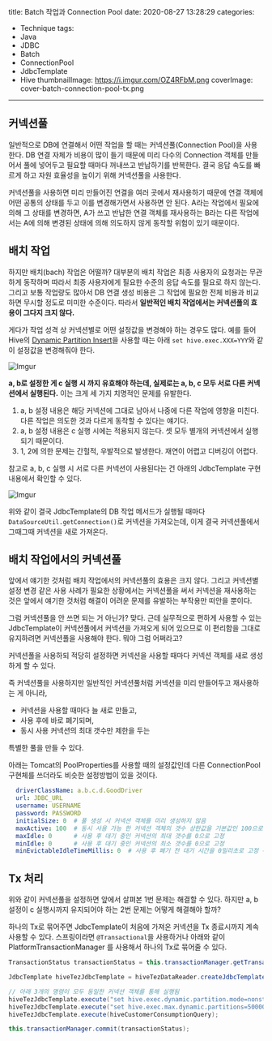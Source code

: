 title: Batch 작업과 Connection Pool
date: 2020-08-27 13:28:29
categories:
  - Technique
tags:
  - Java
  - JDBC
  - Batch
  - ConnectionPool
  - JdbcTemplate
  - Hive
thumbnailImage: https://i.imgur.com/OZ4RFbM.png
coverImage: cover-batch-connection-pool-tx.png
---

## 커넥션풀

일반적으로 DB에 연결해서 어떤 작업을 할 때는 커넥션풀(Connection Pool)을 사용한다. DB 연결 자체가 비용이 많이 들기 때문에 미리 다수의 Connection 객체를 만들어서 풀에 넣어두고 필요할 때마다 꺼내쓰고 반납하기를 반복한다. 결국 응답 속도를 빠르게 하고 자원 효율성을 높이기 위해 커넥션풀을 사용한다.

커넥션풀을 사용하면 미리 만들어진 연결을 여러 곳에서 재사용하기 때문에 연결 객체에 어떤 공통의 상태를 두고 이를 변경해가면서 사용하면 안 된다. A라는 작업에서 필요에 의해 그 상태를 변경하면, A가 쓰고 반납한 연결 객체를 재사용하는 B라는 다른 작업에서는 A에 의해 변경된 상태에 의해 의도하지 않게 동작할 위험이 있기 때문이다.


## 배치 작업

하지만 배치(bach) 작업은 어떨까? 대부분의 배치 작업은 최종 사용자의 요청과는 무관하게 동작하며 따라서 최종 사용자에게 필요한 수준의 응답 속도를 필요로 하지 않는다. 그리고 보통 작업량도 많아서 DB 연결 생성 비용은 그 작업에 필요한 전체 비용과 비교하면 무시할 정도로 미미한 수준이다. 따라서 **일반적인 배치 작업에서는 커넥션풀의 효용이 그다지 크지 않다.**

게다가 작업 성격 상 커넥션별로 어떤 설정값을 변경해야 하는 경우도 많다. 예를 들어 Hive의 [Dynamic Partition Insert](https://github.com/HomoEfficio/dev-tips/blob/master/Hive%20Dynamic%20Partition%20Insert.md)을 사용할 때는 아래 `set hive.exec.XXX=YYY`와 같이 설정값을 변경해줘야 한다.

![Imgur](https://i.imgur.com/gTXD7Sp.png)

**a, b로 설정한 게 c 실행 시 까지 유효해야 하는데, 실제로는 a, b, c 모두 서로 다른 커넥션에서 실행된다.** 이는 크게 세 가지 치명적인 문제를 유발한다.

1. a, b 설정 내용은 해당 커넥션에 그대로 남아서 나중에 다른 작업에 영향을 미친다. 다른 작업은 의도한 것과 다르게 동작할 수 있다는 얘기다.
1. a, b 설정 내용은 c 실행 시에는 적용되지 않는다. 셋 모두 별개의 커넥션에서 실행되기 때문이다.
1. 1, 2에 의한 문제는 간헐적, 우발적으로 발생한다. 재연이 어렵고 디버깅이 어렵다.

참고로 a, b, c 실행 시 서로 다른 커넥션이 사용된다는 건 아래의 JdbcTemplate 구현 내용에서 확인할 수 있다.

![Imgur](https://i.imgur.com/A3LyoRc.png)

위와 같이 결국 JdbcTemplate의 DB 작업 메서드가 실행될 때마다 `DataSourceUtil.getConnection()`로 커넥션을 가져오는데, 이게 결국 커넥션풀에서 그때그때 커넥션을 새로 가져온다.


## 배치 작업에서의 커넥션풀

앞에서 얘기한 것처럼 배치 작업에서의 커넥션풀의 효용은 크지 않다. 그리고 커넥션별 설정 변경 같은 사용 사례가 필요한 상황에서는 커넥션풀을 써서 커넥션을 재사용하는 것은 앞에서 얘기한 것처럼 해결이 어려운 문제를 유발하는 부작용만 떠안을 뿐이다.

그럼 커넥션풀을 안 쓰면 되는 거 아닌가? 맞다. 근데 실무적으로 편하게 사용할 수 있는 JdbcTemplate이 커넥션풀에서 커넥션을 가져오게 되어 있으므로 이 편리함을 그대로 유지하려면 커넥션풀을 사용해야 한다. 뭐야 그럼 어쩌라고?

커넥션풀을 사용하되 적당히 설정하면 커넥션을 사용할 때마다 커넥션 객체를 새로 생성하게 할 수 있다.

즉 커넥션풀을 사용하지만 일반적인 커넥션풀처럼 커넥션을 미리 만들어두고 재사용하는 게 아니라, 

- 커넥션을 사용할 때마다 늘 새로 만들고,
- 사용 후에 바로 폐기되며,
- 동시 사용 커넥션의 최대 갯수만 제한을 두는

특별한 풀을 만들 수 있다.

아래는 Tomcat의 PoolProperties를 사용할 때의 설정값인데 다른 ConnectionPool 구현체를 쓰더라도 비슷한 설정방법이 있을 것이다.

```yml
  driverClassName: a.b.c.d.GoodDriver
  url: JDBC_URL
  username: USERNAME
  password: PASSWORD
  initialSize: 0  # 풀 생성 시 커넥션 객체를 미리 생성하지 않음
  maxActive: 100  # 동시 사용 가능 한 커넥션 객체의 갯수 상한값을 기본값인 100으로 명시
  maxIdle: 0      # 사용 후 대기 중인 커넥션의 최대 갯수를 0으로 고정
  minIdle: 0      # 사용 후 대기 중인 커넥션의 최소 갯수를 0으로 고정
  minEvictableIdleTimeMillis: 0  # 사용 후 폐기 전 대기 시간을 0밀리초로 고정 -> 사용 후 바로 폐기
```

## Tx 처리

위와 같이 커넥션풀을 설정하면 앞에서 살펴본 1번 문제는 해결할 수 있다. 하지만 a, b 설정이 c 실행시까지 유지되어야 하는 2번 문제는 어떻게 해결해야 할까?

하나의 Tx로 묶어주면 JdbcTemplate이 처음에 가져온 커넥션을 Tx 종료시까지 계속 사용할 수 있다. 스프링이라면 `@Transactional`을 사용하거나 아래와 같이 PlatformTransactionManager 를 사용해서 하나의 Tx로 묶어줄 수 있다.

```java
TransactionStatus transactionStatus = this.transactionManager.getTransaction(new DefaultTransactionDefinition());

JdbcTemplate hiveTezJdbcTemplate = hiveTezDataReader.createJdbcTemplate();

// 아래 3개의 명령이 모두 동일한 커넥션 객체를 통해 실행됨
hiveTezJdbcTemplate.execute("set hive.exec.dynamic.partition.mode=nonstrict");
hiveTezJdbcTemplate.execute("set hive.exec.max.dynamic.partitions=50000");
hiveTezJdbcTemplate.execute(hiveCustomerConsumptionQuery);

this.transactionManager.commit(transactionStatus);

```
